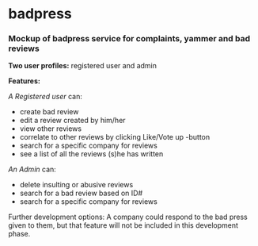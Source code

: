 # badpress
### Mockup of badpress service for complaints, yammer and bad reviews


**Two user profiles:** registered user and admin

**Features:**

*A Registered user* can:
 * create bad review
 * edit a review created by him/her
 * view other reviews
 * correlate to other reviews by clicking Like/Vote up -button
 * search for a specific company for reviews
 * see a list of all the reviews (s)he has written

*An Admin* can:
 * delete insulting or abusive reviews
 * search for a bad review based on ID#
 * search for a specific company for reviews


Further development options: 
A company could respond to the bad press given to them, but that feature will not be included in this development phase.

